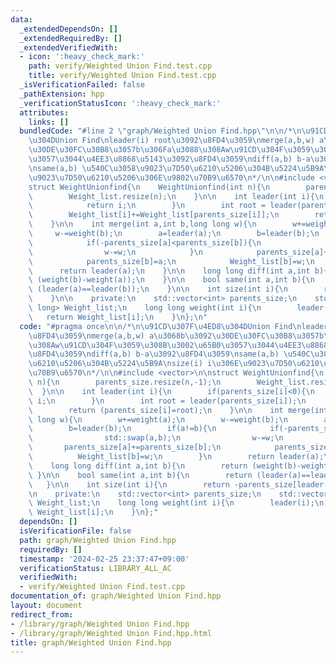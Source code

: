 ```yaml
---
data:
  _extendedDependsOn: []
  _extendedRequiredBy: []
  _extendedVerifiedWith:
  - icon: ':heavy_check_mark:'
    path: verify/Weighted Union Find.test.cpp
    title: verify/Weighted Union Find.test.cpp
  _isVerificationFailed: false
  _pathExtension: hpp
  _verificationStatusIcon: ':heavy_check_mark:'
  attributes:
    links: []
  bundledCode: "#line 2 \"graph/Weighted Union Find.hpp\"\n\n/*\n\u91CD\u307F\u4ED8\
    \u304DUnion Find\nleader(i) root\u3092\u8FD4\u3059\nmerge(a,b,w) a\u3068b\u3092\
    \u30DE\u30FC\u30B8\u3057b\u306Fa\u3088\u308Aw\u91CD\u304F\u3059\u308B\u3002\u65B0\
    \u3057\u3044\u4EE3\u8868\u5143\u3092\u8FD4\u3059\ndiff(a,b) b-a\u3092\u8FD4\u3059\
    \nsame(a,b) \u540C\u3058\u9023\u7D50\u6210\u5206\u304B\u5224\u5B9A\nsize(i) i\u306E\
    \u9023\u7D50\u6210\u5206\u306E\u9802\u70B9\u6570\n*/\n\n#include <vector>\n\n\
    struct WeightUnionfind{\n    WeightUnionfind(int n){\n        parents_size.resize(n,-1);\n\
    \        Weight_list.resize(n);\n    }\n\n    int leader(int i){\n        if(parents_size[i]<0){\n\
    \            return i;\n        }\n        int root = leader(parents_size[i]);\n\
    \        Weight_list[i]+=Weight_list[parents_size[i]];\n        return (parents_size[i]=root);\n\
    \    }\n\n    int merge(int a,int b,long long w){\n        w+=weight(a);\n   \
    \     w-=weight(b);\n        a=leader(a);\n        b=leader(b);\n        if(a!=b){\n\
    \            if(-parents_size[a]<parents_size[b]){\n                std::swap(a,b);\n\
    \                w-=w;\n            }\n            parents_size[a]+=parents_size[b];\n\
    \            parents_size[b]=a;\n            Weight_list[b]=w;\n        }\n  \
    \      return leader(a);\n    }\n\n    long long diff(int a,int b){\n        return\
    \ (weight(b)-weight(a));\n    }\n\n    bool same(int a,int b){\n        return\
    \ (leader(a)==leader(b));\n    }\n\n    int size(int i){\n        return -parents_size[leader(i)];\n\
    \    }\n\n    private:\n    std::vector<int> parents_size;\n    std::vector<long\
    \ long> Weight_list;\n    long long weight(int i){\n        leader(i);\n     \
    \   return Weight_list[i];\n    }\n};\n"
  code: "#pragma once\n\n/*\n\u91CD\u307F\u4ED8\u304DUnion Find\nleader(i) root\u3092\
    \u8FD4\u3059\nmerge(a,b,w) a\u3068b\u3092\u30DE\u30FC\u30B8\u3057b\u306Fa\u3088\
    \u308Aw\u91CD\u304F\u3059\u308B\u3002\u65B0\u3057\u3044\u4EE3\u8868\u5143\u3092\
    \u8FD4\u3059\ndiff(a,b) b-a\u3092\u8FD4\u3059\nsame(a,b) \u540C\u3058\u9023\u7D50\
    \u6210\u5206\u304B\u5224\u5B9A\nsize(i) i\u306E\u9023\u7D50\u6210\u5206\u306E\u9802\
    \u70B9\u6570\n*/\n\n#include <vector>\n\nstruct WeightUnionfind{\n    WeightUnionfind(int\
    \ n){\n        parents_size.resize(n,-1);\n        Weight_list.resize(n);\n  \
    \  }\n\n    int leader(int i){\n        if(parents_size[i]<0){\n            return\
    \ i;\n        }\n        int root = leader(parents_size[i]);\n        Weight_list[i]+=Weight_list[parents_size[i]];\n\
    \        return (parents_size[i]=root);\n    }\n\n    int merge(int a,int b,long\
    \ long w){\n        w+=weight(a);\n        w-=weight(b);\n        a=leader(a);\n\
    \        b=leader(b);\n        if(a!=b){\n            if(-parents_size[a]<parents_size[b]){\n\
    \                std::swap(a,b);\n                w-=w;\n            }\n     \
    \       parents_size[a]+=parents_size[b];\n            parents_size[b]=a;\n  \
    \          Weight_list[b]=w;\n        }\n        return leader(a);\n    }\n\n\
    \    long long diff(int a,int b){\n        return (weight(b)-weight(a));\n   \
    \ }\n\n    bool same(int a,int b){\n        return (leader(a)==leader(b));\n \
    \   }\n\n    int size(int i){\n        return -parents_size[leader(i)];\n    }\n\
    \n    private:\n    std::vector<int> parents_size;\n    std::vector<long long>\
    \ Weight_list;\n    long long weight(int i){\n        leader(i);\n        return\
    \ Weight_list[i];\n    }\n};"
  dependsOn: []
  isVerificationFile: false
  path: graph/Weighted Union Find.hpp
  requiredBy: []
  timestamp: '2024-02-25 23:37:47+09:00'
  verificationStatus: LIBRARY_ALL_AC
  verifiedWith:
  - verify/Weighted Union Find.test.cpp
documentation_of: graph/Weighted Union Find.hpp
layout: document
redirect_from:
- /library/graph/Weighted Union Find.hpp
- /library/graph/Weighted Union Find.hpp.html
title: graph/Weighted Union Find.hpp
---
```

